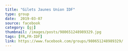 ```yaml
---
title: "Gilets Jaunes Union IDF"
type: group
date:  2019-03-07
source: facebook
category: [gj]
thumbnail: /images/posts/980651248989329.jpg
tags: [FR,FR-IDF]
link: https://www.facebook.com/groups/980651248989329/
---
```

